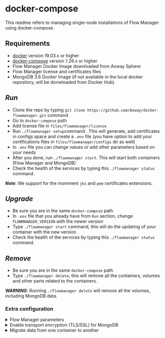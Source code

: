 # docker-compose

This readme refers to managing single-node installations of Flow Manager using docker-compose.

## Requirements

* [docker](https://docs.docker.com/engine/install/) version 19.03.x or higher
* [docker-compose](https://docs.docker.com/compose/install/) version 1.26.x or higher
* Flow Manager Docker Image downloaded from Axway Sphere
* Flow Manager license and certificates files
* MongoDB 3.6 Docker Image (if not available in the local docker repository, will be donwloaded from Docker Hub).

## ***Run***

* Clone the repo by typing `git clone https://github.com/Axway/docker-flowmanager.git` command
* Go to `docker-compose` path
* Add license file in `files/flowmanager/license`
* Run `./flowmanager setup`command . This will generate, add certificates in configs space and create a `.env` file (you have option to add your certifications files in `files/flowmanager/configs` dir as well)
* In `.env` file you can change values or add other parameters based on your needs
* After you done, run `./flowmanager start`. This will start both containers (Flow Manager and MongoDB)
* Check the health of the services by typing this `./flowmanager status` command.

***Note***: We support for the momment `jks` and `pem` certificates extensions.

## ***Upgrade***

* Be sure you are in the same `docker-compose` path
* In `.env` file that you already have from `Run` section, change `FLOWMANAGER_VERSION` with the newer version
* Type `./flowmanager start` command, this will do the updating of your container with the new version
* Check the health of the services by typing this `./flowmanager status` command.

## ***Remove***

* Be sure you are in the same `docker-compose` path
* Type `./flowmanager delete`, this will remove all the containers, volumes and other parts related to the containers.

***WARNING***: Running `./flowmanager delete`  will remove all the volumes, including MongoDB data.

### Extra configuration

<details>
  <summary>Flow Manager parameters</summary>

The file `env.template` contains basic fields that can be configured at Flow Manager start. The extended list can be consulted below. In order to add a new parameter, simply add it in your `.env` file and will be considered at Flow Manager.

All active Environment variables/parameters for Flow Manager, including all the services required to run can be found [here](../docs/parameters.md).
</details>

<details>
  <summary>Enable transport encryption (TLS/SSL) for MongoDB</summary>

Encrypt all of MongoDB’s network traffic. TLS/SSL ensures that MongoDB network traffic is only readable by the intended client.

* Go to `docker-compose/files/mongo/config` path
* Uncomment `ssl` block from `mongod.conf` file
* Bring or generate certificate files in path you already are
* Change value of `CAFile` and `PEMKeyFile` parameters with yours (only name of certificate files)
* Save it
* Run `docker-compose up -d` command in case you run MongoDB for the first time  or `docker-compose restart mongodb` in case you already have MongoDB up.

</details>

<details>
  <summary>Migrate data from one container to another</summary>

  Steps to move your current data from an existing container (that uses a custom docker image) to new container (that uses an official docker image) can be found [here](../docs/migrate_data_mongodb.md).

</details>
